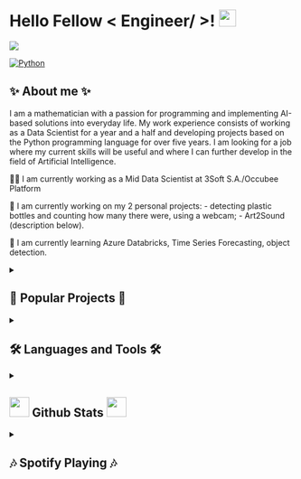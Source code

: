# Hello Fellow < Engineer/ >! <img src = "https://raw.githubusercontent.com/MartinHeinz/MartinHeinz/master/wave.gif" width = 30px> 
<p>
  <a href="https://github.com/DenverCoder1/readme-typing-svg">
    <img src="https://readme-typing-svg.herokuapp.com?&font=IBM+Plex+Sans&color=abcdef&size=20&lines=Hi,+I'm+Maciek👋+I'm+a+Data+Scientist;Welcome+to+my+GitHub+Profile!;" />
  </a>
</p>
<p>
<a href="https://www.linkedin.com/in/m--malecki/" target="_blank">
  <img alt="Python" src="https://img.shields.io/badge/linkedin-%230077B5.svg?style=for-the-badge&logo=linkedin&logoColor=white">
</a> 
</p>

<!--   [![Gmail](https://img.shields.io/badge/Gmail-D14836?style=for-the-badge&logo=gmail&logoColor=white)]
    [![Discord](https://img.shields.io/badge/%3CServer%3E-%237289DA.svg?style=for-the-badge&logo=discord&logoColor=white)] -->
<h2> ✨ About me ✨ </h2>

I am a mathematician with a passion for programming and implementing AI-based solutions into everyday life. My work experience consists of working as a Data Scientist for a year and a half and developing projects based on the Python programming language for over five years. I am looking for a job where my current skills will be useful and where I can further develop in the field of Artificial Intelligence.

👩‍💻 I am currently working as a Mid Data Scientist at 3Soft S.A./Occubee Platform

🔭 I am currently working on my 2 personal projects:
    - detecting plastic bottles and counting how many there were, using a webcam;
    - Art2Sound (description below).

🌱 I am currently learning Azure Databricks, Time Series Forecasting, object detection.

  
<details> 
  <summary><h2> 🌟 Popular Projects 🌟  </h2> </summary>

🌟 "Art2Sound" - algotyrm for automatically generating soundtrack music for images based on the emotions conveyed by the image. The result of work on a master's thesis: "Generating musical setting for a selected image". Description of the project will appear soon ;)

Tags:  Python, GAN, Pix2Pix, CNN, Mel-Spectrogram, MIDI

🌟 "Music Gameration" - Generating background music based on emotions for the production of game and movie productions.
Link to project website: https://music-gameration.herokuapp.com

Tags: Python, PyTorch Lightning, MusicTransformer, MIDI, WebScraping, Heroku

🌟 "#SzczepimySię - zwolennicy i przeciwnicy". - Detection of public sentiment related to vaccination. The project aimed to increase citizens' awareness of the actual opinion of the population about COVID-19 vaccination and what caused the most controversy among supporters and opponents. 
<a href="https://drive.google.com/file/d/1RSXEiQejyD0g9Vlsus2DEphEsn3PUAHf/view?usp=sharing">Link to poster</a>

Tags: Python, tweepy, HerBERT, XGBoost, GeoPandas

🌟 "Spot your taste" - A new system for recommending music on Spotify based on the relationship of songs to each other on the basis of occurrence in playlists.

Tags: Python, spotipy, KNN, streamlit, pandas, Azure


... and much more :) If you are curious about my work then feel free to contact me, I will be more than happy to tell you more about myself :)  
  
</details>
  
<details> 
  <summary><h2> 🛠️ Languages and Tools 🛠️ </h2></summary>
<!-- 
<a target="_blank">
  <img alt="" src="">
</a>  
-->
  
#### Programing Languages:
  
<p>
  <a>
    <img alt="Python" src="https://img.shields.io/badge/python-3670A0?style=for-the-badge&logo=python&logoColor=ffdd54">
  </a> 
  <a>
    <img alt="R" src="https://img.shields.io/badge/r-%23276DC3.svg?style=for-the-badge&logo=r&logoColor=white">
  </a> 
  <a href="https://learn.microsoft.com/en-us/sql/ssms/download-sql-server-management-studio-ssms?view=sql-server-ver16" target="_blank">
    <img alt="MS SQL" src="https://img.shields.io/badge/Microsoft%20SQL%20Sever-CC2927?style=for-the-badge&logo=microsoft%20sql%20server&logoColor=white">
  </a>
  <a>
    <img alt="Git" src="https://img.shields.io/badge/git-%23F05033.svg?style=for-the-badge&logo=git&logoColor=white">
  </a>  
  <a>
    <img alt="LaTeX" src="https://img.shields.io/badge/latex-%23008080.svg?style=for-the-badge&logo=latex&logoColor=white">
  </a>  
  <a href="https://www.docker.com/">
    <img alt="Docker" src="https://img.shields.io/badge/Docker-2CA5E0?style=for-the-badge&logo=docker&logoColor=white">
  </a>
</p>

#### Machine Learning & Deep Learning:
  
<p>
  <a target="_blank">
    <img alt="PyTorch" src="https://img.shields.io/badge/PyTorch-%23EE4C2C.svg?style=for-the-badge&logo=PyTorch&logoColor=white">
  </a> 
  <a target="_blank">
    <img alt="TensorFlow" src="https://img.shields.io/badge/TensorFlow-%23FF6F00.svg?style=for-the-badge&logo=TensorFlow&logoColor=white">
  </a>  
  <a href="https://scikit-learn.org/" target="_blank">
    <img alt="Scikit" src="https://img.shields.io/badge/scikit_learn-F7931E?style=for-the-badge&logo=scikit-learn&logoColor=white">
  </a>
  <a href="https://opencv.org/" target="_blank">
    <img alt="OpenCV" src="https://img.shields.io/badge/OpenCV-27338e?style=for-the-badge&logo=OpenCV&logoColor=white">
  </a>
  <a target="_blank">
    <img alt="MLFlow" src="https://img.shields.io/badge/mlflow-%23d9ead3.svg?style=for-the-badge&logo=numpy&logoColor=blue">
  </a>  
  <a target="_blank">
    <img alt="DVC" src="https://img.shields.io/badge/dvc-13ADC7.svg?style=for-the-badge&logo=DVC&logoColor=white">
  </a> 
</p>  

  
#### Data Analysis/Manipulation:
<a href="https://numpy.org/" target="_blank">
    <img alt="Numpy" src="https://img.shields.io/badge/Numpy-777BB4?style=for-the-badge&logo=numpy&logoColor=white">
  </a>

   <a href="https://pandas.pydata.org/" target="_blank">
    <img alt="Pandas" src="https://img.shields.io/badge/Pandas-2C2D72?style=for-the-badge&logo=pandas&logoColor=white">
  </a>
  
#### Visualisations & Reporting:
<p>
  <a href="https://plotly.com/" target="_blank">
    <img alt="Plotly" src="https://img.shields.io/badge/Plotly-3F4F75?style=for-the-badge&logo=plotly&logoColor=white">
  </a>
  <a target="_blank">
    <img alt="GGplot" src="https://img.shields.io/badge/ggplot-%23d9ead3.svg?style=for-the-badge&logo=Chart.js&logoColor=blue">
  </a>  
  <a target="_blank">
    <img alt="Matplotlib" src="https://img.shields.io/badge/Matplotlib-40228c.svg?style=for-the-badge&logo=LineageOS&logoColor=white">
  </a>  
  <a target="_blank">
    <img alt="Microsoft Office" src="https://img.shields.io/badge/Microsoft_Office-D83B01?style=for-the-badge&logo=microsoft-office&logoColor=white">
  </a>    
</p>
  
#### App & Dash:
<p>
  <a href="https://streamlit.io/" target="_blank">
    <img alt="Streamlit" src="https://img.shields.io/badge/Streamlit-FF4B4B?style=for-the-badge&logo=Streamlit&logoColor=white">
  </a>
  <a href="https://www.heroku.com/">
    <img alt="Heroku" src="https://img.shields.io/badge/Heroku-430098?style=for-the-badge&logo=heroku&logoColor=white">
  </a>
  <a target="_blank">
    <img alt="Vercel" src="https://img.shields.io/badge/vercel-%23000000.svg?style=for-the-badge&logo=vercel&logoColor=white">
  </a>    
</p>
  
#### Tools:
<p>
  <a href="https://jupyter.org/" target="_blank">
    <img alt="Jupyter" src="https://img.shields.io/badge/Jupyter-F37626.svg?&style=for-the-badge&logo=Jupyter&logoColor=white">
  </a>
  <a target="_blank">
    <img alt="Visual Studio Code" src="https://img.shields.io/badge/Visual%20Studio%20Code-0078d7.svg?style=for-the-badge&logo=visual-studio-code&logoColor=white">
  </a>   
  <a target="_blank">
    <img alt="Anaconda" src="https://img.shields.io/badge/Anaconda-%2344A833.svg?style=for-the-badge&logo=anaconda&logoColor=white">
  </a>  
  <a target="_blank">
    <img alt="Jira" src="https://img.shields.io/badge/jira-%230A0FFF.svg?style=for-the-badge&logo=jira&logoColor=white">
  </a>    
</p>

####  Operating Systems:
<p> 
  <a target="_blank">
    <img alt="Windows" src="https://img.shields.io/badge/Windows-0078D6?style=for-the-badge&logo=windows&logoColor=white">
  </a>  
  <a target="_blank">
    <img alt="Ubuntu" src="https://img.shields.io/badge/Ubuntu-E95420?style=for-the-badge&logo=ubuntu&logoColor=white">
  </a>  
</p>
  

  



<!-- <div style="display: inline_block"><br>
  <img align="center" alt="Rafa-Python" height="50" width="40" src="https://raw.githubusercontent.com/devicons/devicon/master/icons/python/python-original.svg">
  <img align="center" alt="Rafa-R" height="50" width="40" src="https://raw.githubusercontent.com/devicons/devicon/master/icons/r/r-original.svg">
  <img align="center" alt="Rafa-Latex" height="50" width="40" src="https://raw.githubusercontent.com/devicons/devicon/master/icons/latex/latex-original.svg">
  <img align="center" alt="Rafa-Pytorch" height="50" width="40" src="https://raw.githubusercontent.com/devicons/devicon/master/icons/pytorch/pytorch-original-wordmark.svg">
  <img align="center" alt="Rafa-vscode" height="50" width="40" src="https://raw.githubusercontent.com/devicons/devicon/master/icons/vscode/vscode-original.svg">
  <img align="center" alt="Rafa-Jupyter" height="50" width="40" src="https://raw.githubusercontent.com/devicons/devicon/master/icons/jupyter/jupyter-original-wordmark.svg">
  <img align="center" alt="Rafa-Windows" height="50" width="40" src="https://raw.githubusercontent.com/devicons/devicon/master/icons/windows8/windows8-original.svg">
  <img align="center" alt="Rafa-Ubuntu" height="50" width="40" src="https://raw.githubusercontent.com/devicons/devicon/master/icons/ubuntu/ubuntu-plain.svg">
</div> -->

</details>

<details> <summary>
<h2> <img src = "https://i.pinimg.com/originals/65/c4/f4/65c4f452571be1261e9c623f7da488ac.gif" width = 35px> Github Stats <img src = "https://i.pinimg.com/originals/65/c4/f4/65c4f452571be1261e9c623f7da488ac.gif" width = 35px> </h2></summary>
  <br/>
  <p align="center">
    <a>
    <img height="200em" src="https://github-readme-stats.vercel.app/api?username=Krukrukk&show_icons=true&theme=dracula"/>
    </a>  
  </p>
  <p align="center">
    <a>
      <img height="200em" src="https://github-readme-stats.vercel.app/api/top-langs/?username=Krukrukk&layout=compact&theme=dracula"/>
    </a>
  </p>
  <p align="center">  
    <a href="https://github.com/Krukrukk" target="_blank">
      <img alt="Visits" src="https://komarev.com/ghpvc/?username=Krukrukk&logo=GitHub&label=github%20visits&color=336699&logoColor=white&style=flat-square">
    </a>
  </p>
</details>

<!-- <details>   #TODO - convert private project to public
  <summary> <h2> 🌟 Popular Projects 🌟  </h2> </summary>
  <a href="https://github.com/Krukrukk/{name_of_project}">
  <img align="center" src="https://github-readme-stats.anuraghazra1.vercel.app/api/pin/?username=Krukrukk&repo={name_of_project}&theme=dracula" />
</a> 
</details>  -->


<details> 
  <summary> <h2> 🎶 Spotify Playing 🎶 </h2> </summary>
<table width="100%"> 
 <tr>
  <td width="50%">
    
  &nbsp; <br>  [![Spotify](https://novatorem-krukrukk.vercel.app/api/spotify?background_color=0d1117&border_color=ffffff)](https://open.spotify.com/user/76098cfc0e8d4d858d7acd96e75641a0)
</td>
  <td width="50%">
    <p align="center">   
      If you are comfortable with music on your ears and and you like fantasy music then I recommend you my playlist:
    </p> 
    <br>
    <p align="center"> 
      <a href="https://open.spotify.com/playlist/17yld6VQsHhGj7I214kei1" target="_blank">
        <img alt="Windows" src="https://img.shields.io/badge/Spotify_Playlist_'RPG_Ambiance_Fantasy_🌳_⚔️'-1DB954?style=for-the-badge&logo=Spotify&logoColor=white">
      </a>  
</table>

</details> 


